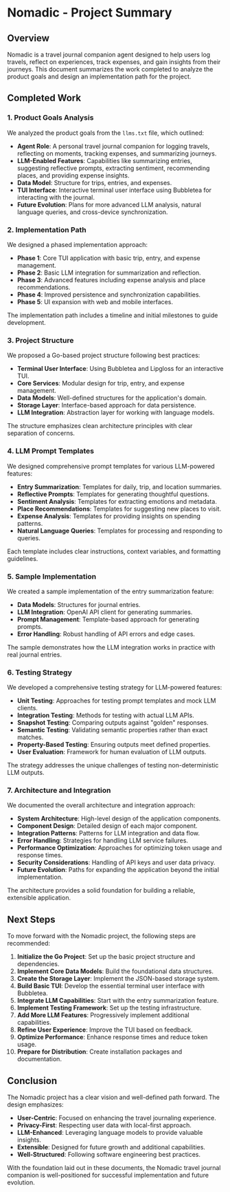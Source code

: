 # Nomadic - Project Summary

## Overview

Nomadic is a travel journal companion agent designed to help users log travels, reflect on experiences, track expenses, and gain insights from their journeys. This document summarizes the work completed to analyze the product goals and design an implementation path for the project.

## Completed Work

### 1. Product Goals Analysis

We analyzed the product goals from the `llms.txt` file, which outlined:

- **Agent Role**: A personal travel journal companion for logging travels, reflecting on moments, tracking expenses, and summarizing journeys.
- **LLM-Enabled Features**: Capabilities like summarizing entries, suggesting reflective prompts, extracting sentiment, recommending places, and providing expense insights.
- **Data Model**: Structure for trips, entries, and expenses.
- **TUI Interface**: Interactive terminal user interface using Bubbletea for interacting with the journal.
- **Future Evolution**: Plans for more advanced LLM analysis, natural language queries, and cross-device synchronization.

### 2. Implementation Path

We designed a phased implementation approach:

- **Phase 1**: Core TUI application with basic trip, entry, and expense management.
- **Phase 2**: Basic LLM integration for summarization and reflection.
- **Phase 3**: Advanced features including expense analysis and place recommendations.
- **Phase 4**: Improved persistence and synchronization capabilities.
- **Phase 5**: UI expansion with web and mobile interfaces.

The implementation path includes a timeline and initial milestones to guide development.

### 3. Project Structure

We proposed a Go-based project structure following best practices:

- **Terminal User Interface**: Using Bubbletea and Lipgloss for an interactive TUI.
- **Core Services**: Modular design for trip, entry, and expense management.
- **Data Models**: Well-defined structures for the application's domain.
- **Storage Layer**: Interface-based approach for data persistence.
- **LLM Integration**: Abstraction layer for working with language models.

The structure emphasizes clean architecture principles with clear separation of concerns.

### 4. LLM Prompt Templates

We designed comprehensive prompt templates for various LLM-powered features:

- **Entry Summarization**: Templates for daily, trip, and location summaries.
- **Reflective Prompts**: Templates for generating thoughtful questions.
- **Sentiment Analysis**: Templates for extracting emotions and metadata.
- **Place Recommendations**: Templates for suggesting new places to visit.
- **Expense Analysis**: Templates for providing insights on spending patterns.
- **Natural Language Queries**: Templates for processing and responding to queries.

Each template includes clear instructions, context variables, and formatting guidelines.

### 5. Sample Implementation

We created a sample implementation of the entry summarization feature:

- **Data Models**: Structures for journal entries.
- **LLM Integration**: OpenAI API client for generating summaries.
- **Prompt Management**: Template-based approach for generating prompts.
- **Error Handling**: Robust handling of API errors and edge cases.

The sample demonstrates how the LLM integration works in practice with real journal entries.

### 6. Testing Strategy

We developed a comprehensive testing strategy for LLM-powered features:

- **Unit Testing**: Approaches for testing prompt templates and mock LLM clients.
- **Integration Testing**: Methods for testing with actual LLM APIs.
- **Snapshot Testing**: Comparing outputs against "golden" responses.
- **Semantic Testing**: Validating semantic properties rather than exact matches.
- **Property-Based Testing**: Ensuring outputs meet defined properties.
- **User Evaluation**: Framework for human evaluation of LLM outputs.

The strategy addresses the unique challenges of testing non-deterministic LLM outputs.

### 7. Architecture and Integration

We documented the overall architecture and integration approach:

- **System Architecture**: High-level design of the application components.
- **Component Design**: Detailed design of each major component.
- **Integration Patterns**: Patterns for LLM integration and data flow.
- **Error Handling**: Strategies for handling LLM service failures.
- **Performance Optimization**: Approaches for optimizing token usage and response times.
- **Security Considerations**: Handling of API keys and user data privacy.
- **Future Evolution**: Paths for expanding the application beyond the initial implementation.

The architecture provides a solid foundation for building a reliable, extensible application.

## Next Steps

To move forward with the Nomadic project, the following steps are recommended:

1. **Initialize the Go Project**: Set up the basic project structure and dependencies.
2. **Implement Core Data Models**: Build the foundational data structures.
3. **Create the Storage Layer**: Implement the JSON-based storage system.
4. **Build Basic TUI**: Develop the essential terminal user interface with Bubbletea.
5. **Integrate LLM Capabilities**: Start with the entry summarization feature.
6. **Implement Testing Framework**: Set up the testing infrastructure.
7. **Add More LLM Features**: Progressively implement additional capabilities.
8. **Refine User Experience**: Improve the TUI based on feedback.
9. **Optimize Performance**: Enhance response times and reduce token usage.
10. **Prepare for Distribution**: Create installation packages and documentation.

## Conclusion

The Nomadic project has a clear vision and well-defined path forward. The design emphasizes:

- **User-Centric**: Focused on enhancing the travel journaling experience.
- **Privacy-First**: Respecting user data with local-first approach.
- **LLM-Enhanced**: Leveraging language models to provide valuable insights.
- **Extensible**: Designed for future growth and additional capabilities.
- **Well-Structured**: Following software engineering best practices.

With the foundation laid out in these documents, the Nomadic travel journal companion is well-positioned for successful implementation and future evolution.